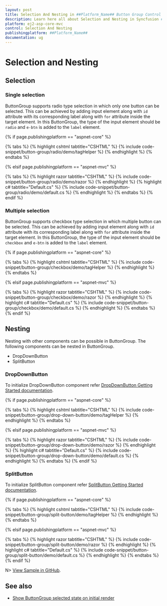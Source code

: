 ```yaml
---
layout: post
title: Selection And Nesting in ##Platform_Name## Button Group Control | Syncfusion
description: Learn here all about Selection and Nesting in Syncfusion ##Platform_Name## Button Group control of Syncfusion Essential JS 2 and more.
platform: ej2-asp-core-mvc
control: Selection And Nesting
publishingplatform: ##Platform_Name##
documentation: ug
---
```



# Selection and Nesting

## Selection

### Single selection

ButtonGroup supports radio type selection in which only one button can be selected. This can be achieved by adding input element along with `id` attribute with its corresponding label along with `for` attribute inside the target element. In this ButtonGroup, the type of the input element should be `radio` and `e-btn` is added to the `label` element.

{% if page.publishingplatform == "aspnet-core" %}

{% tabs %}
{% highlight cshtml tabtitle="CSHTML" %}
{% include code-snippet/button-group/radio/demo/tagHelper %}
{% endhighlight %}
{% endtabs %}

{% elsif page.publishingplatform == "aspnet-mvc" %}

{% tabs %}
{% highlight razor tabtitle="CSHTML" %}
{% include code-snippet/button-group/radio/demo/razor %}
{% endhighlight %}
{% highlight c# tabtitle="Default.cs" %}
{% include code-snippet/button-group/radio/demo/default.cs %}
{% endhighlight %}
{% endtabs %}
{% endif %}



### Multiple selection

ButtonGroup supports checkbox type selection in which multiple button can be selected. This can be achieved by adding input element along with `id` attribute with its corresponding label along with `for` attribute inside the target element. In this ButtonGroup, the type of the input element should be `checkbox` and `e-btn` is added to the `label` element.

{% if page.publishingplatform == "aspnet-core" %}

{% tabs %}
{% highlight cshtml tabtitle="CSHTML" %}
{% include code-snippet/button-group/checkbox/demo/tagHelper %}
{% endhighlight %}
{% endtabs %}

{% elsif page.publishingplatform == "aspnet-mvc" %}

{% tabs %}
{% highlight razor tabtitle="CSHTML" %}
{% include code-snippet/button-group/checkbox/demo/razor %}
{% endhighlight %}
{% highlight c# tabtitle="Default.cs" %}
{% include code-snippet/button-group/checkbox/demo/default.cs %}
{% endhighlight %}
{% endtabs %}
{% endif %}



## Nesting

Nesting with other components can be possible in ButtonGroup. The following components can be nested in ButtonGroup.
* DropDownButton
* SplitButton

### DropDownButton

To initialize DropDownButton component refer [DropDownButton Getting Started documentation](https://helpej2.syncfusion.com/aspnetcore/documentation/drop-down-button/getting-started).

{% if page.publishingplatform == "aspnet-core" %}

{% tabs %}
{% highlight cshtml tabtitle="CSHTML" %}
{% include code-snippet/button-group/drop-down-button/demo/tagHelper %}
{% endhighlight %}
{% endtabs %}

{% elsif page.publishingplatform == "aspnet-mvc" %}

{% tabs %}
{% highlight razor tabtitle="CSHTML" %}
{% include code-snippet/button-group/drop-down-button/demo/razor %}
{% endhighlight %}
{% highlight c# tabtitle="Default.cs" %}
{% include code-snippet/button-group/drop-down-button/demo/default.cs %}
{% endhighlight %}
{% endtabs %}
{% endif %}



### SplitButton

To initialize SplitButton component refer [SplitButton Getting Started documentation](https://ej2.syncfusion.com/aspnetcore/documentation/split-button/getting-started).

{% if page.publishingplatform == "aspnet-core" %}

{% tabs %}
{% highlight cshtml tabtitle="CSHTML" %}
{% include code-snippet/button-group/split-button/demo/tagHelper %}
{% endhighlight %}
{% endtabs %}

{% elsif page.publishingplatform == "aspnet-mvc" %}

{% tabs %}
{% highlight razor tabtitle="CSHTML" %}
{% include code-snippet/button-group/split-button/demo/razor %}
{% endhighlight %}
{% highlight c# tabtitle="Default.cs" %}
{% include code-snippet/button-group/split-button/demo/default.cs %}
{% endhighlight %}
{% endtabs %}
{% endif %}

N> [View Sample in GitHub](https://github.com/SyncfusionExamples/ASP-NET-Core-UG-Examples/tree/main/ButtonGroup/ButtonGroupUGSample).

## See also

* [Show ButtonGroup selected state on initial render](./how-to/show-buttongroup-selected-state-on-initial-render)
